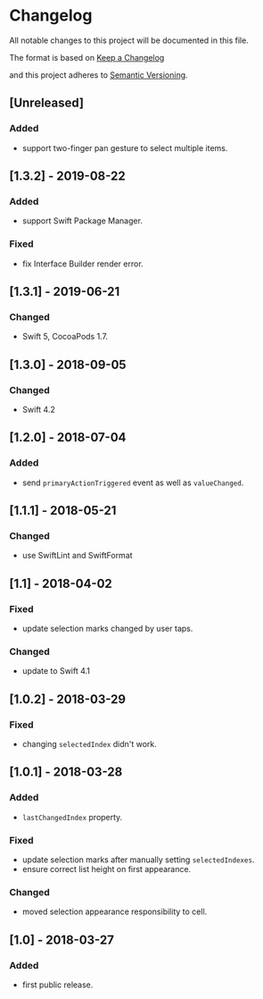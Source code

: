# Changelog
All notable changes to this project will be documented in this file.

The format is based on [Keep a Changelog](http://keepachangelog.com/en/1.0.0/)

and this project adheres to [Semantic Versioning](http://semver.org/spec/v2.0.0.html).

## [Unreleased]

### Added
- support two-finger pan gesture to select multiple items.

## [1.3.2] - 2019-08-22

### Added
- support Swift Package Manager.

### Fixed
- fix Interface Builder render error.

## [1.3.1] - 2019-06-21

### Changed
- Swift 5, CocoaPods 1.7.

## [1.3.0] - 2018-09-05

### Changed
- Swift 4.2

## [1.2.0] - 2018-07-04

### Added
- send `primaryActionTriggered` event as well as `valueChanged`.

## [1.1.1] - 2018-05-21

### Changed
- use SwiftLint and SwiftFormat

## [1.1] - 2018-04-02

### Fixed
- update selection marks changed by user taps.

### Changed
- update to Swift 4.1

## [1.0.2] - 2018-03-29

### Fixed
- changing `selectedIndex` didn't work.

## [1.0.1] - 2018-03-28

### Added
- `lastChangedIndex` property.

### Fixed
- update selection marks after manually setting `selectedIndexes`.
- ensure correct list height on first appearance.

### Changed
- moved selection appearance responsibility to cell.

## [1.0] - 2018-03-27

### Added
- first public release.
